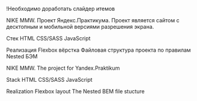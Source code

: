 !Необходимо доработать слайдер итемов

NIKE MMW. Проект Яндекс.Практикума.
Проект является сайтом с десктопным и мобильной версиями разрешения экрана.

Стек
HTML
CSS/SASS
JavaScript

Реализация
Flexbox вёрстка
Файловая структура проекта по правилам Nested БЭМ


NIKE MMW. The project for Yandex.Praktikum

Stack
HTML
CSS/SASS
JavaScript

Realization
Flexbox layout
The Nested BEM file stucture
